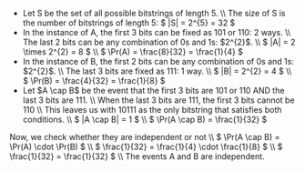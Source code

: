 <ul>
<li> Let S be the set of all possible bitstrings of length 5. \\
The size of S is the number of bitstrings of length 5: $ |S| = 2^{5} = 32 $
	<li> In the instance of A, the first 3 bits can be fixed as 101 or 110: 2 ways. \\
	      The last 2 bits can be any combination of 0s and 1s: $2^{2}$. \\
$ |A| = 2 \times 2^{2} = 8 $ \\
$ \Pr(A) = \frac{8}{32} = \frac{1}{4} $
	<li> In the instance of B, the first 2 bits can be any combination of 0s and 1s: $2^{2}$. \\
The last 3 bits are fixed as 111: 1 way. \\
$ |B| = 2^{2} = 4 $ \\
$ \Pr(B) = \frac{4}{32} = \frac{1}{8} $
	<li> Let $A \cap B$ be the event that the first 3 bits are 101 or 110 AND the last 3 bits are 111. \\
When the last 3 bits are 111, the first 3 bits cannot be 110 \\
This leaves us with 10111 as the only bitstring that satisfies both conditions. \\
$ |A \cap B| = 1 $ \\
$ \Pr(A \cap B) = \frac{1}{32} $
</ul>
Now, we check whether they are independent or not \\
$ \Pr(A \cap B) = \Pr(A) \cdot \Pr(B) $ \\
$ \frac{1}{32} = \frac{1}{4} \cdot \frac{1}{8} $ \\
$ \frac{1}{32} = \frac{1}{32} $ \\
The events A and B are independent.
